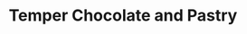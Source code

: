 ---
title: "Temper Chocolate and Pastry"
url: /west-vancouver/temper-chocolate-and-pastry/
shop: chocolate
---